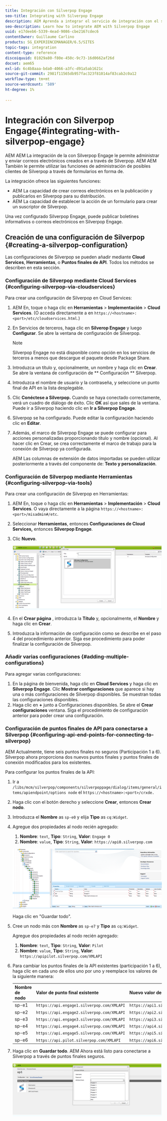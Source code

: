 ```yaml
---
title: Integración con Silverpop Engage
seo-title: Integrating with Silverpop Engage
description: AEM Aprenda a integrar el servicio de integración con el servicio de Silverpop Engage
seo-description: Learn how to integrate AEM with Silverpop Engage
uuid: e17deeb6-5339-4ead-9086-cbe2167cdec6
contentOwner: Guillaume Carlino
products: SG_EXPERIENCEMANAGER/6.5/SITES
topic-tags: integration
content-type: reference
discoiquuid: 01029a80-f80e-450c-9c73-16d0662af26d
docset: aem65
exl-id: 6c4b8aaa-bda0-4066-a3fc-d91a5ab1621c
source-git-commit: 2981f11565db957fac323f81014af83cab2c0a12
workflow-type: tm+mt
source-wordcount: '589'
ht-degree: 1%

---
```


# Integración con Silverpop Engage{#integrating-with-silverpop-engage}

<!-- THIS ENTIRE TOPIC APPEARS OBSOLETE BECAUSE SILVERPOP NO LONGER EXISTS AND THERE ARE NO REDIRECTS FOR THE DOWNLOAD URL BELOW THAT IS 404.
>[!NOTE]
>
>Silverpop integration is **not** available out of the box. You must download the Silverpop integration package `https://www.adobeaemcloud.com/content/marketplace/marketplaceProxy.html?packagePath=/content/companies/public/adobe/packages/aem620/product/cq-mcm-integrations-silverpop-content` from Package Share and install it on your instance. After you have installed the package, you can configure it as described in this document. -->

AEM AEM La integración de la con Silverpop Engage le permite administrar y enviar correos electrónicos creados en a través de Silverpop. AEM AEM También le permite utilizar las funciones de administración de posibles clientes de Silverpop a través de formularios en forma de.

La integración ofrece las siguientes funciones:

* AEM La capacidad de crear correos electrónicos en la publicación y publicarlos en Silverpop para su distribución.
* AEM La capacidad de establecer la acción de un formulario para crear un suscriptor de Silverpop.

Una vez configurado Silverpop Engage, puede publicar boletines informativos o correos electrónicos en Silverpop Engage.

## Creación de una configuración de Silverpop {#creating-a-silverpop-configuration}

Las configuraciones de Silverpop se pueden añadir mediante **Cloud Services**, **Herramientas**, o **Puntos finales de API**. Todos los métodos se describen en esta sección.

### Configuración de Silverpop mediante Cloud Services {#configuring-silverpop-via-cloudservices}

Para crear una configuración de Silverpop en Cloud Services:

1. AEM En, toque o haga clic en **Herramientas** > **Implementación** > **Cloud Services**. (O acceda directamente a en `https://<hostname>:<port>/etc/cloudservices.html`.)
1. En Servicios de terceros, haga clic en **Silverop Engage** y luego **Configurar**. Se abre la ventana de configuración de Silverpop.

   >[!NOTE]
   >
   >Silverpop Engage no está disponible como opción en los servicios de terceros a menos que descargue el paquete desde Package Share.

1. Introduzca un título y, opcionalmente, un nombre y haga clic en **Crear**. Se abre la ventana de configuración de ** Configuración ** Silverpop.
1. Introduzca el nombre de usuario y la contraseña, y seleccione un punto final de API en la lista desplegable.
1. Clic **Conéctese a Silverpop.** Cuando se haya conectado correctamente, verá un cuadro de diálogo de éxito. Clic **OK** así que sales de la ventana. Puede ir a Silverpop haciendo clic en **Ir a Silverpop Engage**.
1. Silverpop se ha configurado. Puede editar la configuración haciendo clic en **Editar**.
1. Además, el marco de Silverpop Engage se puede configurar para acciones personalizadas proporcionando título y nombre (opcional). Al hacer clic en Crear, se crea correctamente el marco de trabajo para la conexión de Silverpop ya configurada.

   AEM Las columnas de extensión de datos importadas se pueden utilizar posteriormente a través del componente de: **Texto y personalización**.

### Configuración de Silverpop mediante Herramientas {#configuring-silverpop-via-tools}

Para crear una configuración de Silverpop en Herramientas:

1. AEM En, toque o haga clic en **Herramientas** > **Implementación** > **Cloud Services**. O vaya directamente a la página `https://<hostname>:<port>/misadmin#/etc`.
1. Seleccionar **Herramientas**, entonces **Configuraciones de Cloud Services,** entonces **Silverpop Engage**.
1. Clic **Nuevo**.

   ![chlimage_1-6](assets/chlimage_1-6.jpeg)

1. En el **Crear página** , introduzca la **Título** y, opcionalmente, el **Nombre** y haga clic en **Crear**.
1. Introduzca la información de configuración como se describe en el paso 4 del procedimiento anterior. Siga ese procedimiento para poder finalizar la configuración de Silverpop.

### Añadir varias configuraciones {#adding-multiple-configurations}

Para agregar varias configuraciones:

1. En la página de bienvenida, haga clic en **Cloud Services** y haga clic en **Silverpop Engage**. Clic **Mostrar configuraciones** que aparece si hay una o más configuraciones de Silverpop disponibles. Se muestran todas las configuraciones disponibles.
1. Haga clic en **+** junto a Configuraciones disponibles. Se abre el **Crear configuraciones** ventana. Siga el procedimiento de configuración anterior para poder crear una configuración.

### Configuración de puntos finales de API para conectarse a Silverpop {#configuring-api-end-points-for-connecting-to-silverpop}

AEM Actualmente, tiene seis puntos finales no seguros (Participación 1 a 6). Silverpop ahora proporciona dos nuevos puntos finales y puntos finales de conexión modificados para los existentes.

Para configurar los puntos finales de la API:

1. Ir a `/libs/mcm/silverpop/components/silverpoppage/dialog/items/general/items/apiendpoint/options node` el `https://<hostname>:<port>/crxde.`
1. Haga clic con el botón derecho y seleccione **Crear**, entonces **Crear nodo**.
1. Introduzca el **Nombre** as `sp-e0` y elija **Tipo** as `cq:Widget`.
1. Agregue dos propiedades al nodo recién agregado:

   1. **Nombre**: `text`, **Tipo**: `String`, **Valor**: `Engage 0`
   1. **Nombre**: `value`, **Tipo**: `String`, **Valor**: `https://api0.silverpop.com`

   ![chlimage_1-42](assets/chlimage_1-42.png)

   Haga clic en &quot;Guardar todo&quot;.

1. Cree un nodo más con **Nombre** as `sp-e7` y **Tipo** as `cq:Widget`.

   Agregue dos propiedades al nodo recién agregado:

   1. **Nombre**: `text`, **Tipo**: `String`, **Valor**: `Pilot`
   1. **Nombre**: `value`, **Tipo**: `String`, **Valor**: `https://apipilot.silverpop.com/XMLAPI`

1. Para cambiar los puntos finales de la API existentes (participación 1 a 6), haga clic en cada uno de ellos uno por uno y reemplace los valores de la siguiente manera:

   | **Nombre de nodo** | **Valor de punto final existente** | **Nuevo valor de punto final** |
   |---|---|---|
   | sp-e1 | `https://api.engage1.silverpop.com/XMLAPI` | `https://api1.silverpop.com` |
   | sp-e2 | `https://api.engage2.silverpop.com/XMLAPI` | `https://api2.silverpop.com` |
   | sp-e3 | `https://api.engage3.silverpop.com/XMLAPI` | `https://api3.silverpop.com` |
   | sp-e4 | `https://api.engage4.silverpop.com/XMLAPI` | `https://api4.silverpop.com` |
   | sp-e5 | `https://api.engage5.silverpop.com/XMLAPI` | `https://api5.silverpop.com` |
   | sp-e6 | `https://api.pilot.silverpop.com/XMLAPI` | `https://api6.silverpop.com` |

1. Haga clic en **Guardar todo**. AEM Ahora está listo para conectarse a Silverpop a través de puntos finales seguros.

   ![chlimage_1-7](assets/chlimage_1-7.jpeg)
